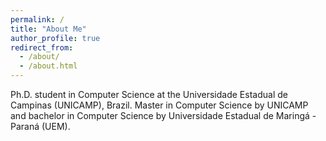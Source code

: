 ```yaml
---
permalink: /
title: "About Me"
author_profile: true
redirect_from: 
  - /about/
  - /about.html
---
```


Ph.D. student in Computer Science at the Universidade Estadual de Campinas (UNICAMP), Brazil. Master in Computer Science by UNICAMP and bachelor in Computer Science by Universidade Estadual de Maringá - Paraná (UEM).
